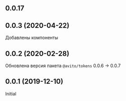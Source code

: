 ## 0.0.17
## 0.0.3 (2020-04-22)
  Добавлены компоненты

## 0.0.2 (2020-02-28)
  Обновлена версия пакета `@avito/tokens` 0.0.6 -> 0.0.7

## 0.0.1 (2019-12-10)
  Initial

